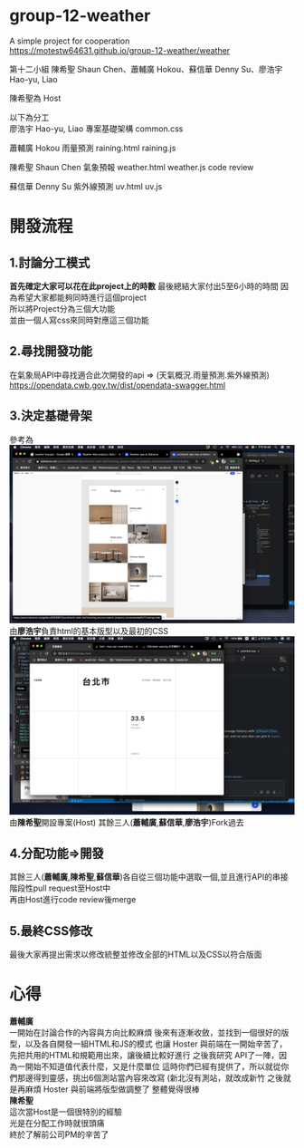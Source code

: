 # group-12-weather
A simple  project for cooperation  
https://motestw64631.github.io/group-12-weather/weather

第十二小組
陳希聖 Shaun Chen、蕭輔廣 Hokou、蘇信華 Denny Su、廖浩宇 Hao-yu, Liao  

陳希聖為 Host

以下為分工  
廖浩宇 Hao-yu, Liao
專案基礎架構
common.css

蕭輔廣 Hokou
雨量預測
raining.html
raining.js

陳希聖 Shaun Chen
氣象預報
weather.html
weather.js
code review

蘇信華 Denny Su
紫外線預測
uv.html
uv.js  

# 開發流程

## 1.討論分工模式  
**首先確定大家可以花在此project上的時數** 最後總結大家付出5至6小時的時間
因為希望大家都能夠同時進行這個project  
所以將Project分為三個大功能  
並由一個人寫css來同時對應這三個功能
  
## 2.尋找開發功能
在氣象局API中尋找適合此次開發的api => (天氣概況.雨量預測.紫外線預測)  
https://opendata.cwb.gov.tw/dist/opendata-swagger.html

## 3.決定基礎骨架  
參考為  
![參考](images/螢幕快照%202021-06-07%20下午10.46.23.png)  
由**廖浩宇**負責html的基本版型以及最初的CSS   
![基礎](/images/螢幕快照%202021-06-08%20上午12.25.44.png)
由**陳希聖**開設專案(Host) 其餘三人(**蕭輔廣**,**蘇信華**,**廖浩宇**)Fork過去

## 4.分配功能=>開發  
其餘三人(**蕭輔廣**,**陳希聖**,**蘇信華**)各自從三個功能中選取一個,並且進行API的串接  
階段性pull request至Host中  
再由Host進行code review後merge

## 5.最終CSS修改
最後大家再提出需求以修改統整並修改全部的HTML以及CSS以符合版面  

# 心得
**蕭輔廣**  
一開始在討論合作的內容與方向比較麻煩
後來有逐漸收斂，並找到一個很好的版型，以及各自開發一組HTML和JS的模式
也讓 Hoster 與前端在一開始辛苦了，先把共用的HTML和規範用出來，讓後續比較好進行
之後我研究 API了一陣，因為一開始不知道值代表什麼，又是什麼單位
這時你們已經有提供了，所以就從你們那邊得到靈感，挑出6個測站當內容來改寫
(新北沒有測站，就改成新竹
之後就是再麻煩 Hoster 與前端將版型做調整了
整體覺得很棒  
**陳希聖**  
這次當Host是一個很特別的經驗  
光是在分配工作時就很頭痛  
終於了解前公司PM的辛苦了


